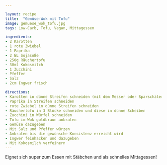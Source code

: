 ```yaml
---

layout: recipe
title:  "Gemüse-Wok mit Tofu"
image: gemuese_wok_tofu.jpg
tags: Low-Carb, Tofu, Vegan, Mittagessen

ingredients:
- 2 Karotten
- 1 rote Zwiebel
- 1 Paprika
- 2 EL Sojasoße
- 250g Räuchertofu
- 30ml Kokosmilch
- 1 Zucchini
- Pfeffer
- Salz
- 2cm Ingwer frisch

directions:
- Karotten in dünne Streifen schneiden (mit dem Messer oder Sparschäler)
- Paprika in Streifen schneiden
- rote Zwiebel in dünne Streifen schneiden
- Räuchertofu in 3 Blöcke schneiden und diese in dünne Scheiben
- Zucchini in Würfel schneiden
- Tofu im Wok goldbraun anbraten
- Gemüse dazugeben
- Mit Salz und Pfeffer würzen
- Anbraten bis die gewünsche Konsistenz erreicht wird
- Ingwer feinhacken und dazugeben
- Mit Kokosmilch verfeinern
---
```


Eignet sich super zum Essen mit Stäbchen und als schnelles Mittagessen!


